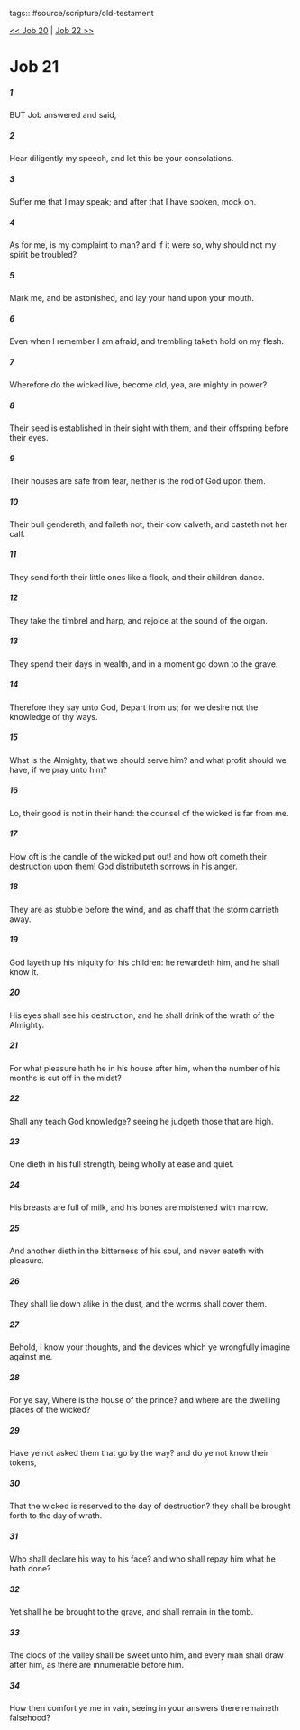 tags:: #source/scripture/old-testament

[<< Job 20](/Old_Testament/18_Job/Job_20.md) | [Job 22 >>](/Old_Testament/18_Job/Job_22.md)

# Job 21

##### 1

BUT Job answered and said,

##### 2

Hear diligently my speech, and let this be your consolations.

##### 3

Suffer me that I may speak; and after that I have spoken, mock on.

##### 4

As for me, is my complaint to man? and if it were so, why should not my spirit be troubled?

##### 5

Mark me, and be astonished, and lay your hand upon your mouth.

##### 6

Even when I remember I am afraid, and trembling taketh hold on my flesh.

##### 7

Wherefore do the wicked live, become old, yea, are mighty in power?

##### 8

Their seed is established in their sight with them, and their offspring before their eyes.

##### 9

Their houses are safe from fear, neither is the rod of God upon them.

##### 10

Their bull gendereth, and faileth not; their cow calveth, and casteth not her calf.

##### 11

They send forth their little ones like a flock, and their children dance.

##### 12

They take the timbrel and harp, and rejoice at the sound of the organ.

##### 13

They spend their days in wealth, and in a moment go down to the grave.

##### 14

Therefore they say unto God, Depart from us; for we desire not the knowledge of thy ways.

##### 15

What is the Almighty, that we should serve him? and what profit should we have, if we pray unto him?

##### 16

Lo, their good is not in their hand: the counsel of the wicked is far from me.

##### 17

How oft is the candle of the wicked put out! and how oft cometh their destruction upon them! God distributeth sorrows in his anger.

##### 18

They are as stubble before the wind, and as chaff that the storm carrieth away.

##### 19

God layeth up his iniquity for his children: he rewardeth him, and he shall know it.

##### 20

His eyes shall see his destruction, and he shall drink of the wrath of the Almighty.

##### 21

For what pleasure hath he in his house after him, when the number of his months is cut off in the midst?

##### 22

Shall any teach God knowledge? seeing he judgeth those that are high.

##### 23

One dieth in his full strength, being wholly at ease and quiet.

##### 24

His breasts are full of milk, and his bones are moistened with marrow.

##### 25

And another dieth in the bitterness of his soul, and never eateth with pleasure.

##### 26

They shall lie down alike in the dust, and the worms shall cover them.

##### 27

Behold, I know your thoughts, and the devices which ye wrongfully imagine against me.

##### 28

For ye say, Where is the house of the prince? and where are the dwelling places of the wicked?

##### 29

Have ye not asked them that go by the way? and do ye not know their tokens,

##### 30

That the wicked is reserved to the day of destruction? they shall be brought forth to the day of wrath.

##### 31

Who shall declare his way to his face? and who shall repay him what he hath done?

##### 32

Yet shall he be brought to the grave, and shall remain in the tomb.

##### 33

The clods of the valley shall be sweet unto him, and every man shall draw after him, as there are innumerable before him.

##### 34

How then comfort ye me in vain, seeing in your answers there remaineth falsehood?
